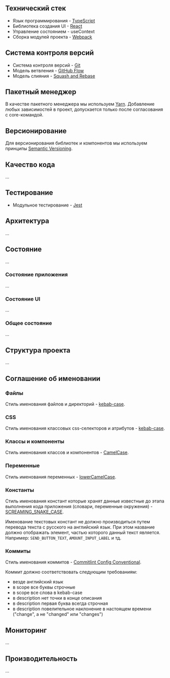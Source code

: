## Технический стек

- Язык программирования - [TypeScript](https://www.typescriptlang.org/)
- Библиотека создания UI - [React](https://reactjs.org/)
- Управление состоянием - useContext
- Сборка модулей проекта - [Webpack](https://webpack.js.org/)

## Система контроля версий

- Cистема контроля версий - [Git](https://git-scm.com/)
- Модель ветвления - [GitHub Flow](https://guides.github.com/introduction/flow/)
- Модель слияния - [Squash and Rebase](https://blog.carbonfive.com/always-squash-and-rebase-your-git-commits/)

## Пакетный менеджер

В качестве пакетного менеджера мы используем [Yarn](https://yarnpkg.com/). Добавление любых зависимостей в проект, допускается только после согласования с core-командой.

## Версионирование

Для версионирования библиотек и компонентов мы используем принципы [Semantic Versioning](https://semver.org/).

## Качество кода

...

## Тестирование

- Модульное тестирование - [Jest](https://jestjs.io/)

## Архитектура

...

## Состояние

...

### Состояние приложения

...

### Состояние UI

...

### Общее состояние

...

## Структура проекта

...

## Соглашение об именовании

### Файлы

Стиль именования файлов и директорий - [kebab-case](https://ru.wikipedia.org/wiki/Snake_case).

### CSS

Стиль именования классовых css-селекторов и атрибутов - [kebab-case](https://ru.wikipedia.org/wiki/Snake_case).

### Классы и компоненты

Стиль именования классов и компонентов - [CamelCase](https://ru.wikipedia.org/wiki/CamelCase).

### Переменные

Стиль именования переменных - [lowerCamelCase](https://ru.wikipedia.org/wiki/CamelCase).

### Константы

Стиль именования констант которые хранят данные известные до этапа выполнения кода приложения (словари, переменные окружения) - [SCREAMING_SNAKE_CASE](https://ru.wikipedia.org/wiki/Snake_case).

Именование текстовых констант не должно производиться путем перевода текста с русского на английский язык. При этом название должно отображать элемент, частью которого данный текст является. Например: `SEND_BUTTON_TEXT`, `AMOUNT_INPUT_LABEL` и тд.

### Коммиты

Стиль именования коммитов - [Commitlint Config Conventional](https://github.com/conventional-changelog/commitlint/tree/master/@commitlint/config-conventional).

Коммит должно соответствовать следующим требованиям:

- везде английский язык
- в scope все буквы строчные
- в scope все слова в kebab-case
- в description нет точки в конце описания
- в description первая буква всегда строчная
- в description повелительное наклонение в настоящем времени ("change", а не "changed" или "changes")

## Мониторинг

...

## Производительность

...
